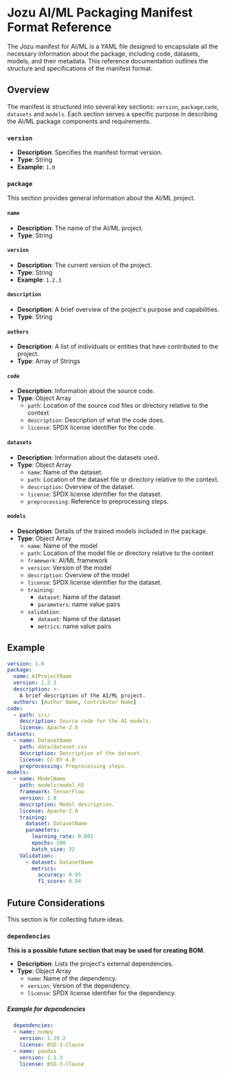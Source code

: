 # Jozu AI/ML Packaging Manifest Format Reference

The Jozu manifest for AI/ML is a YAML file designed to encapsulate all the necessary information about the package, including code, datasets, models, and their metadata. This reference documentation outlines the structure and specifications of the manifest format.

## Overview

The manifest is structured into several key sections: `version`, `package`,`code`, `datasets` and `models`. Each section serves a specific purpose in describing the AI/ML package components and requirements.

### `version`

- **Description**: Specifies the manifest format version.
- **Type**: String
- **Example**: `1.0`

### `package`

This section provides general information about the AI/ML project.

#### `name`

- **Description**: The name of the AI/ML project.
- **Type**: String

#### `version`

- **Description**: The current version of the project.
- **Type**: String
- **Example**: `1.2.3`

#### `description`

- **Description**: A brief overview of the project's purpose and capabilities.
- **Type**: String

#### `authors`

- **Description**: A list of individuals or entities that have contributed to the project.
- **Type**: Array of Strings


#### `code`

- **Description**: Information about the source code.
- **Type**: Object Array
  - `path`: Location of the source cod files or directory relative to the context
  - `description`: Description of what the code does.
  - `license`: SPDX license identifier for the code.

#### `datasets`

- **Description**: Information about the datasets used.
- **Type**: Object Array
  - `name`: Name of the dataset.
  - `path`: Location of the dataset file or directory relative to the context.
  - `description`: Overview of the dataset.
  - `license`: SPDX license identifier for the dataset.
  - `preprocessing`: Reference to preprocessing steps.

#### `models`

- **Description**: Details of the trained models included in the package.
- **Type**: Object Array
  - `name`: Name of the model 
  - `path`: Location of the model file or directory relative to the context
  - `framework`: AI/ML framework
  - `version`: Version of the model
  - `description`: Overview of the model
  - `license`: SPDX license identifier for the dataset. 
  - `training`:
    - `dataset`: Name of the dataset
    - `parameters`: name value pairs
  - `validation`:
    - `dataset`: Name of the dataset
    - `metrics`: name value pairs


## Example

```yaml
version: 1.0
package:
  name: AIProjectName
  version: 1.2.3
  description: >-
    A brief description of the AI/ML project.
  authors: [Author Name, Contributor Name]
code:
  - path: src/
    description: Source code for the AI models.
    license: Apache-2.0
datasets:
  - name: DatasetName
    path: data/dataset.csv
    description: Description of the dataset.
    license: CC-BY-4.0
    preprocessing: Preprocessing steps.
models:
  - name: ModelName
    path: models/model.h5
    framework: TensorFlow
    version: 1.0
    description: Model description.
    license: Apache-2.0
    training:
      dataset: DatasetName
      parameters:
        learning_rate: 0.001
        epochs: 100
        batch_size: 32
    Validation:
      - dataset: DatasetName
        metrics:
          accuracy: 0.95
          f1_score: 0.94
```


## Future Considerations 

This section is for collecting future ideas.

### `dependencies`

**This is a possible future section that may be used for creating BOM.**

- **Description**: Lists the project's external dependencies.
- **Type**: Object Array
  - `name`: Name of the dependency.
  - `version`: Version of the dependency.
  - `license`: SPDX license identifier for the dependency.

##### Example for dependencies
```yaml
  dependencies:
  - name: numpy
    version: 1.19.2
    license: BSD-3-Clause
  - name: pandas
    version: 1.1.3
    license: BSD-3-Clause
```